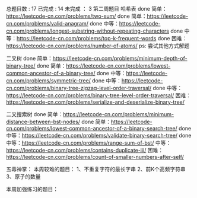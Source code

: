
总题目数    :   17
已完成      :   14
未完成      ：  3
第二周题目
哈希表
done    简单：https://leetcode-cn.com/problems/two-sum/
done    简单：https://leetcode-cn.com/problems/valid-anagram/
done    中等：https://leetcode-cn.com/problems/longest-substring-without-repeating-characters
done    中等：https://leetcode-cn.com/problems/top-k-frequent-words
done    困难：https://leetcode-cn.com/problems/number-of-atoms/    ps: 尝试其他方式解题


二叉树
done    简单：https://leetcode-cn.com/problems/minimum-depth-of-binary-tree/
done    简单：https://leetcode-cn.com/problems/lowest-common-ancestor-of-a-binary-tree/
done    中等：https://leetcode-cn.com/problems/symmetric-tree/
done    中等：https://leetcode-cn.com/problems/binary-tree-zigzag-level-order-traversal/
done    中等：https://leetcode-cn.com/problems/binary-tree-level-order-traversal/
困难：https://leetcode-cn.com/problems/serialize-and-deserialize-binary-tree/


二叉搜索树
done    简单：https://leetcode-cn.com/problems/minimum-distance-between-bst-nodes/
done    简单：https://leetcode-cn.com/problems/lowest-common-ancestor-of-a-binary-search-tree/
done    中等：https://leetcode-cn.com/problems/validate-binary-search-tree/
done    中等：https://leetcode-cn.com/problems/range-sum-of-bst/
中等：https://leetcode-cn.com/problems/contains-duplicate-iii/
困难：https://leetcode-cn.com/problems/count-of-smaller-numbers-after-self/


五毒神掌：
本周较难的题目：
1、不重复字符的最长字串
2、前K个高频字符串
3、原子的数量

本周加强练习的题目：

